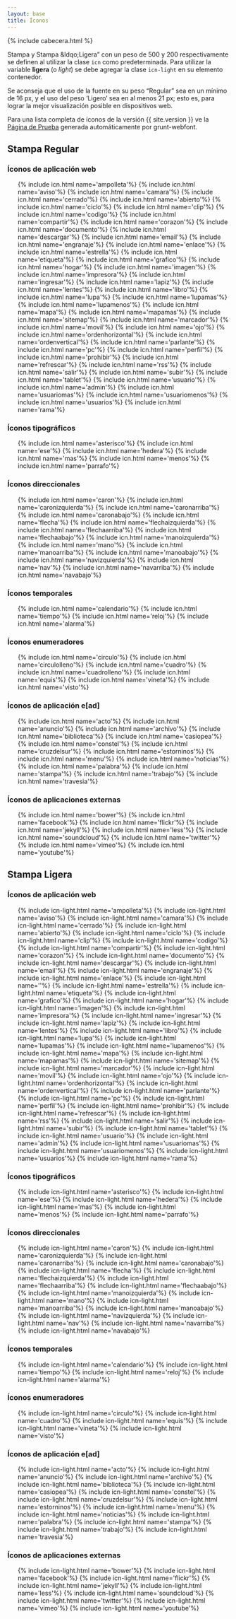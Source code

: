 ```yaml
---
layout: base
title: Íconos
---
```

{% include cabecera.html %}

<div class='content'>
<p>Stampa y Stampa &ldqo;Ligera&rdquo; con un peso de 500 y 200 respectivamente se definen al utilizar la clase <code>icn</code> como predeterminada. Para utilizar la variable <strong>ligera</strong> (o <em>light</em>) se debe agregar la clase <code>icn-light</code> en su elemento contenedor.</p>
        
<p>Se aconseja que el uso de la fuente en su peso &ldquo;Regular&rdquo; sea en un mínimo de 16 px, y el uso del peso &lsquo;Ligero&rsquo; sea en al menos 21 px; esto es, para lograr la mejor visualización posible en dispositivos web.</p>
        
<p>Para una lista completa de íconos de la versión {{ site.version }} ve la <a href="{{ site.baseurl }}/less/stampa.html">Página de Prueba</a> generada automáticamente por grunt-webfont.</p>

<h2 id="regular"> Stampa Regular </h2>

<h3 class="clear divide">Íconos de aplicación web </h3>
<ul class='iconos'>
    {% include icn.html name='ampolleta'%}
    {% include icn.html name='aviso'%}
    {% include icn.html name='camara'%}
    {% include icn.html name='cerrado'%}
    {% include icn.html name='abierto'%}
    {% include icn.html name='ciclo'%}
    {% include icn.html name='clip'%}
    {% include icn.html name='codigo'%}
    {% include icn.html name='compartir'%}
    {% include icn.html name='corazon'%}
    {% include icn.html name='documento'%}
    {% include icn.html name='descargar'%}
    {% include icn.html name='email'%}
    {% include icn.html name='engranaje'%}
    {% include icn.html name='enlace'%}
    {% include icn.html name='estrella'%}
    {% include icn.html name='etiqueta'%}
    {% include icn.html name='grafico'%}
    {% include icn.html name='hogar'%}
    {% include icn.html name='imagen'%}
    {% include icn.html name='impresora'%}
    {% include icn.html name='ingresar'%}
    {% include icn.html name='lapiz'%}
    {% include icn.html name='lentes'%}
    {% include icn.html name='libro'%}
    {% include icn.html name='lupa'%}
    {% include icn.html name='lupamas'%}
    {% include icn.html name='lupamenos'%}
    {% include icn.html name='mapa'%}
    {% include icn.html name='mapamas'%}
    {% include icn.html name='sitemap'%}
    {% include icn.html name='marcador'%}
    {% include icn.html name='movil'%}
    {% include icn.html name='ojo'%}
    {% include icn.html name='ordenhorizontal'%}
    {% include icn.html name='ordenvertical'%}
    {% include icn.html name='parlante'%}
    {% include icn.html name='pc'%}
    {% include icn.html name='perfil'%}
    {% include icn.html name='prohibir'%}
    {% include icn.html name='refrescar'%}
    {% include icn.html name='rss'%}
    {% include icn.html name='salir'%}
    {% include icn.html name='subir'%}
    {% include icn.html name='tablet'%}
    {% include icn.html name='usuario'%}
    {% include icn.html name='admin'%}
    {% include icn.html name='usuariomas'%}
    {% include icn.html name='usuariomenos'%}
    {% include icn.html name='usuarios'%}
    {% include icn.html name='rama'%}
</ul>

<h3 class="clear divide">Íconos tipográficos</h3>
<ul class='iconos'>
 {% include icn.html name='asterisco'%}
 {% include icn.html name='ese'%}
 {% include icn.html name='hedera'%}
 {% include icn.html name='mas'%}
 {% include icn.html name='menos'%}
 {% include icn.html name='parrafo'%} 
</ul>


<h3 class="clear divide">Íconos direccionales</h3>

<ul class='iconos'>
    {% include icn.html name='caron'%}
    {% include icn.html name='caronizquierda'%}
    {% include icn.html name='caronarriba'%}
    {% include icn.html name='caronabajo'%}
    {% include icn.html name='flecha'%}
    {% include icn.html name='flechaizquierda'%}
    {% include icn.html name='flechaarriba'%}
    {% include icn.html name='flechaabajo'%}
    {% include icn.html name='manoizquierda'%}
    {% include icn.html name='mano'%}
    {% include icn.html name='manoarriba'%}
    {% include icn.html name='manoabajo'%}
    {% include icn.html name='navizquierda'%}
    {% include icn.html name='nav'%}
    {% include icn.html name='navarriba'%}
    {% include icn.html name='navabajo'%}
</ul>

<h3 class="clear divide">Íconos temporales </h3>
<ul class='iconos'>
    {% include icn.html name='calendario'%}
    {% include icn.html name='tiempo'%}
    {% include icn.html name='reloj'%}
    {% include icn.html name='alarma'%}
</ul>

<h3 class="clear divide">Íconos enumeradores</h3>
<ul class='iconos'>
    {% include icn.html name='circulo'%}
    {% include icn.html name='circulolleno'%}
    {% include icn.html name='cuadro'%}
    {% include icn.html name='cuadrolleno'%}
    {% include icn.html name='equis'%}
    {% include icn.html name='vineta'%}
    {% include icn.html name='visto'%}
</ul>

<h3 class="clear divide">Íconos de aplicación e[ad]</h3>
<ul class='iconos'>
    {% include icn.html name='acto'%}
    {% include icn.html name='anuncio'%}
    {% include icn.html name='archivo'%}
    {% include icn.html name='biblioteca'%}
    {% include icn.html name='casiopea'%}
    {% include icn.html name='constel'%}
    {% include icn.html name='cruzdelsur'%}
    {% include icn.html name='estorninos'%}
    {% include icn.html name='menu'%}
    {% include icn.html name='noticias'%}
    {% include icn.html name='palabra'%}
    {% include icn.html name='stampa'%}
    {% include icn.html name='trabajo'%}
    {% include icn.html name='travesia'%}
</ul>

<h3 class="clear divide">Íconos de aplicaciones externas</h3>
<ul class='iconos'>
    {% include icn.html name='bower'%}
    {% include icn.html name='facebook'%}
    {% include icn.html name='flickr'%}
    {% include icn.html name='jekyll'%}
    {% include icn.html name='less'%}
    {% include icn.html name='soundcloud'%}
    {% include icn.html name='twitter'%}
    {% include icn.html name='vimeo'%}
    {% include icn.html name='youtube'%}
</ul>


<!-- stampa ligera -->

<h2 id="ligera">Stampa Ligera</h2>

<h3 class="clear divide">Íconos de aplicación web </h3>
<ul class='iconos'>
    {% include icn-light.html name='ampolleta'%}
    {% include icn-light.html name='aviso'%}
    {% include icn-light.html name='camara'%}
    {% include icn-light.html name='cerrado'%}
    {% include icn-light.html name='abierto'%}
    {% include icn-light.html name='ciclo'%}
    {% include icn-light.html name='clip'%}
    {% include icn-light.html name='codigo'%}
    {% include icn-light.html name='compartir'%}
    {% include icn-light.html name='corazon'%}
    {% include icn-light.html name='documento'%}
    {% include icn-light.html name='descargar'%}
    {% include icn-light.html name='email'%}
    {% include icn-light.html name='engranaje'%}
    {% include icn-light.html name='enlace'%}
    {% include icn-light.html name=''%}
    {% include icn-light.html name='estrella'%}
    {% include icn-light.html name='etiqueta'%}
    {% include icn-light.html name='grafico'%}
    {% include icn-light.html name='hogar'%}
    {% include icn-light.html name='imagen'%}
    {% include icn-light.html name='impresora'%}
    {% include icn-light.html name='ingresar'%}
    {% include icn-light.html name='lapiz'%}
    {% include icn-light.html name='lentes'%}
    {% include icn-light.html name='libro'%}
    {% include icn-light.html name='lupa'%}
    {% include icn-light.html name='lupamas'%}
    {% include icn-light.html name='lupamenos'%}
    {% include icn-light.html name='mapa'%}
    {% include icn-light.html name='mapamas'%}
    {% include icn-light.html name='sitemap'%}
    {% include icn-light.html name='marcador'%}
    {% include icn-light.html name='movil'%}
    {% include icn-light.html name='ojo'%}
    {% include icn-light.html name='ordenhorizontal'%}
    {% include icn-light.html name='ordenvertical'%}
    {% include icn-light.html name='parlante'%}
    {% include icn-light.html name='pc'%}
    {% include icn-light.html name='perfil'%}
    {% include icn-light.html name='prohibir'%}
    {% include icn-light.html name='refrescar'%}
    {% include icn-light.html name='rss'%}
    {% include icn-light.html name='salir'%}
    {% include icn-light.html name='subir'%}
    {% include icn-light.html name='tablet'%}
    {% include icn-light.html name='usuario'%}
    {% include icn-light.html name='admin'%}
    {% include icn-light.html name='usuariomas'%}
    {% include icn-light.html name='usuariomenos'%}
    {% include icn-light.html name='usuarios'%}
    {% include icn-light.html name='rama'%}
</ul>

<h3 class="clear divide">Íconos tipográficos</h3>
<ul class='iconos'>
 {% include icn-light.html name='asterisco'%}
 {% include icn-light.html name='ese'%}
 {% include icn-light.html name='hedera'%}
 {% include icn-light.html name='mas'%}
 {% include icn-light.html name='menos'%}
 {% include icn-light.html name='parrafo'%} 
</ul>


<h3 class="clear divide">Íconos direccionales</h3>

<ul class='iconos'>
    {% include icn-light.html name='caron'%}
    {% include icn-light.html name='caronizquierda'%}
    {% include icn-light.html name='caronarriba'%}
    {% include icn-light.html name='caronabajo'%}
    {% include icn-light.html name='flecha'%}
    {% include icn-light.html name='flechaizquierda'%}
    {% include icn-light.html name='flechaarriba'%}
    {% include icn-light.html name='flechaabajo'%}
    {% include icn-light.html name='manoizquierda'%}
    {% include icn-light.html name='mano'%}
    {% include icn-light.html name='manoarriba'%}
    {% include icn-light.html name='manoabajo'%}
    {% include icn-light.html name='navizquierda'%}
    {% include icn-light.html name='nav'%}
    {% include icn-light.html name='navarriba'%}
    {% include icn-light.html name='navabajo'%}
</ul>

<h3 class="clear divide">Íconos temporales </h3>
<ul class='iconos'>
    {% include icn-light.html name='calendario'%}
    {% include icn-light.html name='tiempo'%}
    {% include icn-light.html name='reloj'%}
    {% include icn-light.html name='alarma'%}
</ul>

<h3 class="clear divide">Íconos enumeradores</h3>
<ul class='iconos'>
    {% include icn-light.html name='circulo'%}
    {% include icn-light.html name='cuadro'%}
    {% include icn-light.html name='equis'%}
    {% include icn-light.html name='vineta'%}
    {% include icn-light.html name='visto'%}
</ul>

<h3 class="clear divide">Íconos de aplicación e[ad]</h3>
<ul class='iconos'>
    {% include icn-light.html name='acto'%}
    {% include icn-light.html name='anuncio'%}
    {% include icn-light.html name='archivo'%}
    {% include icn-light.html name='biblioteca'%}
    {% include icn-light.html name='casiopea'%}
    {% include icn-light.html name='constel'%}
    {% include icn-light.html name='cruzdelsur'%}
    {% include icn-light.html name='estorninos'%}
    {% include icn-light.html name='menu'%}
    {% include icn-light.html name='noticias'%}
    {% include icn-light.html name='palabra'%}
    {% include icn-light.html name='stampa'%}
    {% include icn-light.html name='trabajo'%}
    {% include icn-light.html name='travesia'%}
</ul>

<h3 class="clear divide">Íconos de aplicaciones externas</h3>
<ul class='iconos'>
    {% include icn-light.html name='bower'%}
    {% include icn-light.html name='facebook'%}
    {% include icn-light.html name='flickr'%}
    {% include icn-light.html name='jekyll'%}
    {% include icn-light.html name='less'%}
    {% include icn-light.html name='soundcloud'%}
    {% include icn-light.html name='twitter'%}
    {% include icn-light.html name='vimeo'%}
    {% include icn-light.html name='youtube'%}
</ul>

</div>
